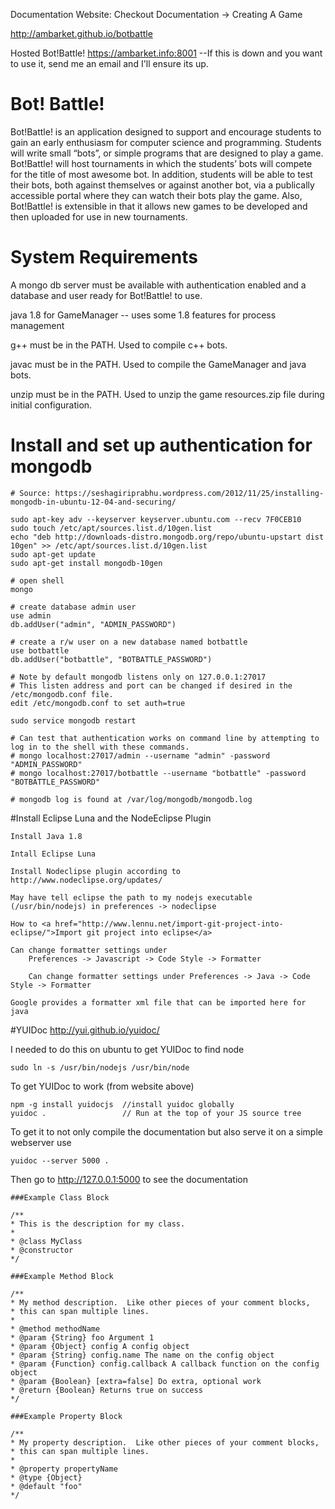 Documentation Website: Checkout Documentation -> Creating A Game

http://ambarket.github.io/botbattle

Hosted Bot!Battle!
https://ambarket.info:8001
--If this is down and you want to use it, send me an email and I'll ensure its up.

# Bot! Battle!
Bot!Battle! is an application designed to support and encourage students to gain an early enthusiasm for computer science and programming. Students will write small “bots”, or simple programs that are designed to play a game. Bot!Battle! will host tournaments in which the students’ bots will compete for the title of most awesome bot. In addition, students will be able to test their bots, both against themselves or against another bot, via a publically accessible portal where they can watch their bots play the game.  Also, Bot!Battle! is extensible in that it allows new games to be developed and then uploaded for use in new tournaments.


# System Requirements
A mongo db server must be available with authentication enabled and a database and user ready for Bot!Battle! to use.

java 1.8 for GameManager -- uses some 1.8 features for process management

g++ must be in the PATH. Used to compile c++ bots.

javac must be in the PATH. Used to compile the GameManager and java bots.

unzip must be in the PATH. Used to unzip the game resources.zip file during initial configuration.

# Install and set up authentication for mongodb

	# Source: https://seshagiriprabhu.wordpress.com/2012/11/25/installing-mongodb-in-ubuntu-12-04-and-securing/

	sudo apt-key adv --keyserver keyserver.ubuntu.com --recv 7F0CEB10
	sudo touch /etc/apt/sources.list.d/10gen.list
	echo "deb http://downloads-distro.mongodb.org/repo/ubuntu-upstart dist 10gen" >> /etc/apt/sources.list.d/10gen.list
	sudo apt-get update
	sudo apt-get install mongodb-10gen

	# open shell
	mongo

	# create database admin user
	use admin
	db.addUser("admin", "ADMIN_PASSWORD")

	# create a r/w user on a new database named botbattle
	use botbattle
	db.addUser("botbattle", "BOTBATTLE_PASSWORD")
	
	# Note by default mongodb listens only on 127.0.0.1:27017
	# This listen address and port can be changed if desired in the /etc/mongodb.conf file.
	edit /etc/mongodb.conf to set auth=true

	sudo service mongodb restart
	
	# Can test that authentication works on command line by attempting to log in to the shell with these commands.
	# mongo localhost:27017/admin --username "admin" -password "ADMIN_PASSWORD"
	# mongo localhost:27017/botbattle --username "botbattle" -password "BOTBATTLE_PASSWORD"
	
	# mongodb log is found at /var/log/mongodb/mongodb.log
	
#Install Eclipse Luna and the NodeEclipse Plugin

	Install Java 1.8
	
	Intall Eclipse Luna
	
	Install Nodeclipse plugin according to http://www.nodeclipse.org/updates/
	
	May have tell eclipse the path to my nodejs executable (/usr/bin/nodejs) in preferences -> nodeclipse
	
	How to <a href="http://www.lennu.net/import-git-project-into-eclipse/">Import git project into eclipse</a>
	
	Can change formatter settings under 
	    Preferences -> Javascript -> Code Style -> Formatter
	
	    Can change formatter settings under Preferences -> Java -> Code Style -> Formatter
	
	Google provides a formatter xml file that can be imported here for java 
  
#YUIDoc 
http://yui.github.io/yuidoc/

I needed to do this on ubuntu to get YUIDoc to find node

    sudo ln -s /usr/bin/nodejs /usr/bin/node
  
To get YUIDoc to work (from website above)

    npm -g install yuidocjs  //install yuidoc globally
    yuidoc .                 // Run at the top of your JS source tree

    
To get it to not only compile the documentation but also serve it on a simple webserver use

    yuidoc --server 5000 . 


Then go to http://127.0.0.1:5000 to see the documentation

    ###Example Class Block
    
    /**
    * This is the description for my class.
    *
    * @class MyClass
    * @constructor
    */
    
    ###Example Method Block
    
    /**
    * My method description.  Like other pieces of your comment blocks, 
    * this can span multiple lines.
    *
    * @method methodName
    * @param {String} foo Argument 1
    * @param {Object} config A config object
    * @param {String} config.name The name on the config object
    * @param {Function} config.callback A callback function on the config object
    * @param {Boolean} [extra=false] Do extra, optional work
    * @return {Boolean} Returns true on success
    */
    
    ###Example Property Block
    
    /**
    * My property description.  Like other pieces of your comment blocks, 
    * this can span multiple lines.
    * 
    * @property propertyName
    * @type {Object}
    * @default "foo"
    */


